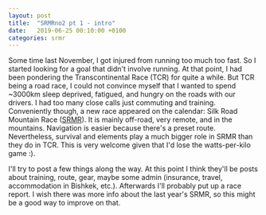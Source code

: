 ```yaml
---
layout: post
title:  "SRMRno2 pt 1 - intro"
date:   2019-06-25 00:10:00 +0100
categories: srmr
---
```


Some time last November, I got injured from running too much too fast. So I started looking for a goal that didn't involve running. At that point, I had been pondering the Transcontinental Race (TCR) for quite a while. But TCR being a road race, I could not convince myself that I wanted to spend ~3000km sleep deprived, fatigued, and hungry on the roads with our drivers. I had too many close calls just commuting and training. Conveniently though, a new race appeared on the calendar: Silk Road Mountain Race ([SRMR](https://www.silkroadmountainrace.cc/)). It is mainly off-road, very remote, and in the mountains. Navigation is easier because there's a preset route. Nevertheless, survival and elements play a much bigger role in SRMR than they do in TCR. This is very welcome given that I'd lose the watts-per-kilo game :).

I'll try to post a few things along the way. At this point I think they'll be posts about training, route, gear, maybe some admin (insurance, travel, accommodation in Bishkek, etc.). Afterwards I'll probably put up a race report. I wish there was more info about the last year's SRMR, so this might be a good way to improve on that.


